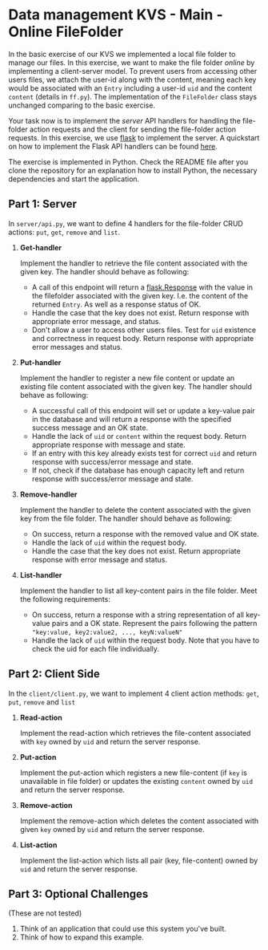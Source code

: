 # Data management KVS - Main - Online FileFolder

In the basic exercise of our KVS we implemented a local file folder to manage our files. In this exercise, we want to make the file folder _online_ by implementing a client-server model. To prevent users from accessing other users files, we attach the user-id along with the content, meaning each key would be associated with an `Entry` including a user-id `uid` and the content `content` (details in `ff.py`). The implementation of the `FileFolder` class stays unchanged comparing to the basic exercise.

Your task now is to implement the _server_ API handlers for handling the file-folder action requests and the client for sending the file-folder action requests. In this exercise, we use [flask](https://flask.palletsprojects.com/en/stable/) to implement the server. A quickstart on how to implement the Flask API handlers can be found [here](https://flask.palletsprojects.com/en/stable/tutorial/views/).

The exercise is implemented in Python. Check the README file after you clone the repository for an explanation how to install Python, the necessary dependencies and start the application.

## Part 1: Server

In `server/api.py`, we want to define 4 handlers for the file-folder CRUD actions: `put`, `get`, `remove` and `list`.

1. **Get-handler**

    Implement the handler to retrieve the file content associated with the given key. The handler should behave as following:

    - A call of this endpoint will return a [flask.Response](https://tedboy.github.io/flask/generated/generated/flask.Response.html) with the value in the filefolder associated with the given key. I.e. the content of the returned `Entry`. As well as a response status of OK.
    - Handle the case that the key does not exist. Return response with appropriate error message, and status.
    - Don't allow a user to access other users files. Test for `uid` existence and correctness in request body. Return response with appropriate error messages and status.

2. **Put-handler**
    
    Implement the handler to register a new file content or update an existing file content associated with the given key. The handler should behave as following:

    - A successful call of this endpoint will set or update a key-value pair in the database and will return a response with the specified success message and an OK state.
    - Handle the lack of `uid` or `content` within the request body. Return appropriate response with message and state.
    - If an entry with this key already exists test for correct `uid` and return response with success/error message and state.
    - If not, check if the database has enough capacity left and return response with success/error message and state.

3. **Remove-handler**

    Implement the handler to delete the content associated with the given key from the file folder. The handler should behave as following:

    - On success, return a response with the removed value and OK state.
    - Handle the lack of `uid` within the request body.
    - Handle the case that the key does not exist. Return appropriate response with error message and status.

4. **List-handler**

    Implement the handler to list all key-content pairs in the file folder. Meet the following requirements:

    - On success, return a response with a string representation of all key-value pairs and a OK state. Represent the pairs following the pattern `"key:value, key2:value2, ..., keyN:valueN"`
    - Handle the lack of `uid` within the request body. Note that you have to check the uid for each file individually.

## Part 2: Client Side

In the `client/client.py`, we want to implement 4 client action methods: `get`, `put`, `remove` and `list`

1. **Read-action**

    Implement the read-action which retrieves the file-content associated with `key` owned by `uid` and return the server response.

2. **Put-action**
    
    Implement the put-action which registers a new file-content (if `key` is unavailable in file folder) or updates the existing `content` owned by `uid` and return the server response.

3. **Remove-action**
    
    Implement the remove-action which deletes the content associated with given `key` owned by `uid` and return the server response.

4. **List-action**
    
    Implement the list-action which lists all pair (key, file-content) owned by `uid` and return the server response.

## Part 3: Optional Challenges

(These are not tested)

1. Think of an application that could use this system you've built.
2. Think of how to expand this example.
